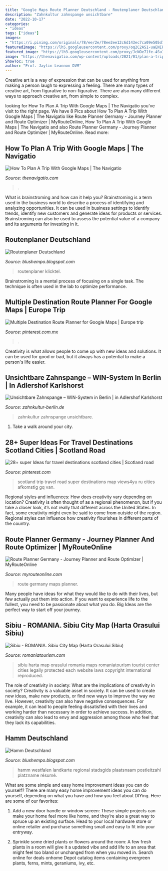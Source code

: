 ```yaml
---
title: "Google Maps Route Planner Deutschland - Routenplaner Deutschland"
description: "Zahnkultur zahnspange unsichtbare"
date: "2022-10-17"
categories:
- "ideas"
tags: ["ideas"]
images:
- "https://i.pinimg.com/originals/78/ee/2e/78ee2ee12c6d143ec7ca09e505d78823.png"
featuredImage: "https://lh5.googleusercontent.com/proxy/oq2C2AS1-uaENIRaBd-oCndLZZX8NizvCuzfsKK7iV6WxTX72aAgm6lr22VVgRfJubCuY9yz2CFRfVd-aTuy=s0-d"
featured_image: "https://lh3.googleusercontent.com/proxy/JcNOe71fe-4Su1ZZq01ESgBc7Wecd88igvuJVHQ00_vDd0wZ29jvHNB66zijcjW2MAn_6nVw_1WRud6J0oCL8wff7LFC=s0-d"
image: "https://thenavigatio.com/wp-content/uploads/2021/01/plan-a-trip-with-Google-Maps-10-1-1024x546.png"
ShowToc: true
author: "Prof. Jaylin Leannon DVM"
---
```



Creative art is a way of expression that can be used for anything from making a person laugh to expressing a feeling. There are many types of creative art, from figurative to non-figurative. There are also many different ways to approach creative art, from simple to complex.

	

		
looking for How To Plan A Trip With Google Maps | The Navigatio you've visit to the right page. We have 8 Pics about How To Plan A Trip With Google Maps | The Navigatio like Route Planner Germany - Journey Planner and Route Optimizer | MyRouteOnline, How To Plan A Trip With Google Maps | The Navigatio and also Route Planner Germany - Journey Planner and Route Optimizer | MyRouteOnline. Read more:
		
    
## How To Plan A Trip With Google Maps | The Navigatio

<img loading=lazy src="https://thenavigatio.com/wp-content/uploads/2021/01/plan-a-trip-with-Google-Maps-10-1-1024x546.png" onerror="this.onerror=null;this.src='https://tse4.mm.bing.net/th?id=OIP.Ar7DQkARmM9JDnf9mmnQ6AHaD8&amp;pid=15.1';" alt="How To Plan A Trip With Google Maps | The Navigatio">

_Source: thenavigatio.com_

>. 

	

What is brainstroming and how can it help you?
Brainstroming is a term used in the business world to describe a process of identifying and analyzing opportunities. It can be used in business settings to identify trends, identify new customers and generate ideas for products or services. Brainstroming can also be used to assess the potential value of a company and its arguments for investing in it.

    
## Routenplaner Deutschland

<img loading=lazy src="https://lh5.googleusercontent.com/proxy/oq2C2AS1-uaENIRaBd-oCndLZZX8NizvCuzfsKK7iV6WxTX72aAgm6lr22VVgRfJubCuY9yz2CFRfVd-aTuy=s0-d" onerror="this.onerror=null;this.src='https://tse1.mm.bing.net/th?id=OIP.RL4a1CsbSQMw9PVJIuvObgHaFj&amp;pid=15.1';" alt="Routenplaner Deutschland">

_Source: blushempo.blogspot.com_

>routenplaner klicktel. 

	

Brainstroming is a mental process of focusing on a single task. The technique is often used in the lab to optimize performance.

    
## Multiple Destination Route Planner For Google Maps | Europe Trip

<img loading=lazy src="https://i.pinimg.com/originals/78/ee/2e/78ee2ee12c6d143ec7ca09e505d78823.png" onerror="this.onerror=null;this.src='https://tse4.mm.bing.net/th?id=OIP.4v0QhC14n8cDMyVfgndC6AHaGH&amp;pid=15.1';" alt="Multiple Destination Route Planner for Google Maps | Europe trip">

_Source: pinterest.com.mx_

>. 

	

Creativity is what allows people to come up with new ideas and solutions. It can be used for good or bad, but it always has a potential to make a person's life easier.

    
## Unsichtbare Zahnspange – WIN-System In Berlin | In Adlershof Karlshorst

<img loading=lazy src="https://zahnkultur-berlin.de/wp-content/uploads/2020/09/IMG_7033.jpg" onerror="this.onerror=null;this.src='https://tse2.mm.bing.net/th?id=OIP.w9S2tIR5poFcNB7HOpLFngHaE8&amp;pid=15.1';" alt="Unsichtbare Zahnspange – WIN-System in Berlin | in Adlershof Karlshorst">

_Source: zahnkultur-berlin.de_

>zahnkultur zahnspange unsichtbare. 

	

1) Take a walk around your city.

    
## 28+ Super Ideas For Travel Destinations Scotland Cities | Scotland Road

<img loading=lazy src="https://i.pinimg.com/736x/d8/81/3e/d8813eb6262bda9a84a30b56322a0b8c.jpg" onerror="this.onerror=null;this.src='https://tse2.mm.bing.net/th?id=OIP.qPv33N6FqI78UhT0KE9WQQAAAA&amp;pid=15.1';" alt="28+ super Ideas for travel destinations scotland cities | Scotland road">

_Source: pinterest.com_

>scotland trip travel road super destinations map views4yu ru cities afkomstig gq van. 

	

Regional styles and influences: How does creativity vary depending on location?
Creativity is often thought of as a regional phenomenon, but if you take a closer look, it’s not really that different across the United States. In fact, some creativity might even be said to come from outside of the region. Regional styles can influence how creativity flourishes in different parts of the country.

    
## Route Planner Germany - Journey Planner And Route Optimizer | MyRouteOnline

<img loading=lazy src="https://www.myrouteonline.com/wp-content/uploads/2016/11/Germany-route-with-Google-Maps-e1479976360207.jpg" onerror="this.onerror=null;this.src='https://tse3.mm.bing.net/th?id=OIP.qs4kOg_zl-SIQJNqNmmWrwHaEW&amp;pid=15.1';" alt="Route Planner Germany - Journey Planner and Route Optimizer | MyRouteOnline">

_Source: myrouteonline.com_

>route germany maps planner. 

	

Many people have ideas for what they would like to do with their lives, but few actually put them into action. If you want to experience life to the fullest, you need to be passionate about what you do. Big Ideas are the perfect way to start off your journey.

    
## Sibiu - ROMANIA. Sibiu City Map (Harta Orasului Sibiu)

<img loading=lazy src="https://romaniatourism.com/romania-maps/sibiu-city-map-harta-orasului.gif" onerror="this.onerror=null;this.src='https://tse3.mm.bing.net/th?id=OIP._Q0nd8Y2TniGb5nkqxG3AwHaHm&amp;pid=15.1';" alt="Sibiu - ROMANIA. Sibiu City Map (Harta Orasului Sibiu)">

_Source: romaniatourism.com_

>sibiu harta map orasului romania maps romaniatourism tourist center cities legally protected each website laws copyright international reproduced. 

	

The role of creativity in society: What are the implications of creativity in society?
Creativity is a valuable asset in society. It can be used to create new ideas, make new products, or find new ways to improve the way we live. However, creativity can also have negative consequences. For example, it can lead to people feeling dissatisfied with their lives and working harder than necessary in order to achieve success. In addition, creativity can also lead to envy and aggression among those who feel that they lack its capabilities.

    
## Hamm Deutschland

<img loading=lazy src="https://lh3.googleusercontent.com/proxy/JcNOe71fe-4Su1ZZq01ESgBc7Wecd88igvuJVHQ00_vDd0wZ29jvHNB66zijcjW2MAn_6nVw_1WRud6J0oCL8wff7LFC=s0-d" onerror="this.onerror=null;this.src='https://tse3.mm.bing.net/th?id=OIP.JE4x8BNCoQVSYyjcYX2OpAHaEl&amp;pid=15.1';" alt="Hamm Deutschland">

_Source: blushempo.blogspot.com_

>hamm westfalen landkarte regional stadsgids plaatsnaam postleitzahl platzname résumé. 

	

What are some simple and easy home improvement ideas you can do yourself?
There are many easy home improvement ideas you can do yourself, depending on what you have and how you feel about DIYing. Here are some of our favorites:
1. Add a new door handle or window screen: These simple projects can make your home feel more like home, and they’re also a great way to spruce up an existing surface. Head to your local hardware store or online retailer and purchase something small and easy to fit into your entryway.

2. Sprinkle some dried plants or flowers around the room: A few fresh plants in a room will give it a updated vibe and add life to an area that might feel too bland or unchanged from when you moved in. Search online for deals onhome Depot catalog items containing evergreen plants, ferns, mints, geraniums, ivy, etc.

